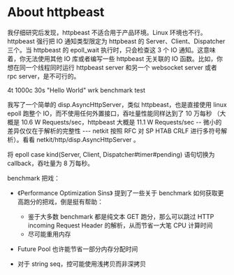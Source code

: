 # About httpbeast

我仔细研究后发现，httpbeast 不适合用于产品环境。Linux 环境也不行。httpbeast 强行把 IO 通知类型限定为 httpbeast 的 Server、Client、Dispatcher 三个。当 httpbeast 的 epoll_wait 执行时，只会检查这 3 个 IO 通知。这意味着，你无法使用其他 IO 库或者编写一些 httpbeast 无关联的 IO 函数。比如，你想在同一个线程同时运行 httpbeast server 和另一个 websocket server 或者 rpc server，是不可行的。

4t 1000c 30s "Hello World" wrk benchmark test

我写了一个简单的 disp.AsyncHttpServer，类似 httpbeast，也是直接使用 linux epoll 跑整个 IO，而不使用任何外置接口，吞吐量性能同样达到了 10 万每秒 （大概是 10.6 W Requests/sec，httpbeast 大概是 11.1 W Requests/sec -- 微小的差异仅仅在于解析的完整性 --- netkit 按照 RFC 对 SP HTAB CRLF 进行多符号解析）。看看 netkit/http/disp.AsyncHttpServer 。

将 epoll case kind(Server, Client, Dispatcher#timer#pending) 语句切换为 callback，吞吐量为 8 万每秒。

benchmark 把戏：

- 《Performance Optimization Sins》 提到了一些关于 benchmark 如何获取更高跑分的把戏，倒是挺有帮助：
   - 鉴于大多数 benchmark 都是纯文本 GET 跑分，那么可以跳过 HTTP incoming Request Header 的解析，从而节省一大笔 CPU 计算时间
   - 尽可能重用内存

- Future Pool 也许能节省一部分内存分配时间
- 对于 string seq，控可能使用浅拷贝而非深拷贝